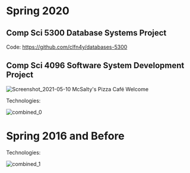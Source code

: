 # Spring 2020

## Comp Sci 5300 Database Systems Project

Code: https://github.com/clfn4y/databases-5300

## Comp Sci 4096 Software System Development Project

![Screenshot_2021-05-10 McSalty's Pizza Café Welcome ](https://user-images.githubusercontent.com/83979403/117755833-99715a00-b1e2-11eb-8c6f-d628448f9bd4.png)

Technologies:

![combined_0](https://user-images.githubusercontent.com/83979403/117925464-e0cc1900-b2bc-11eb-8ff6-d9d168910e9e.png)

# Spring 2016 and Before

Technologies:

![combined_1](https://user-images.githubusercontent.com/83979403/117927373-be87ca80-b2bf-11eb-86b9-de2cca205e50.png)


